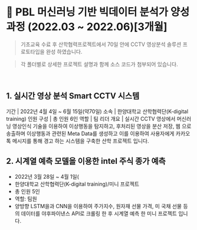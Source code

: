 




# :pushpin: PBL 머신러닝 기반 빅데이터 분석가 양성과정 (2022.03 ~ 2022.06)[3개월]
>기초교육 수료 후 산학협력프로젝트에서 70일 안에 CCTV 영상분석 솔루션 프로토타입을 완성 하였습니다.

>각 폴더별로 상세한 프로젝트 설명과 함께 소스 코드가 첨부되어 있습니다. 
</br>

## 1. 실시간 영상 분석 Smart CCTV 시스템
기간 | 2022년 4월 4일 ~ 6월 15일(약70일)
소속 |  한양대학교 산학협력단(K-digital training)
인원 구성 | 총 인원 6인
역할 | 팀 리더
개요 | 실시간 CCTV 영상에서 머신러닝 영상인식 기술을 이용하여 이상행동을 탐지하고, 후처리된 영상을 분산 저장, 웹 으로 송출하며 이상행동과 관련된 Meta Data를 생성하고 이를 이용하여 사용자에게 카카오톡 메시지를 통해 경고 하는 시스템을 구축한 산학 프로젝트 입니다.

## 2. 시계열 예측 모델을 이용한 intel 주식 종가 예측
- 2022년 3월 28일 ~ 4월 1일(
- 한양대학교 산학협력단(K-digital training)/미니 프로젝트
- 총 인원 5인
- 역할: 팀원
- 양방향 LSTM을과 CNN을 이용하여 주가지수, 원자재 선물 가격, 미 국채 선물 등의 데이터를 야후파이낸스 API로 크롤링 한 후 시계열 예측 한 미니 프로젝트 입니다.
